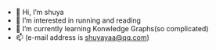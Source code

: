 - 👋 Hi, I’m shuya
- 👀 I’m interested in running and reading
- 🌱 I’m currently learning Konwledge Graphs(so complicated)
- 📫 (e-mail address is shuyayaa@qq.com)

<!---
ShuYa-Z/ShuYa-Z is a ✨ special ✨ repository because its `README.md` (this file) appears on your GitHub profile.
You can click the Preview link to take a look at your changes.
--->
